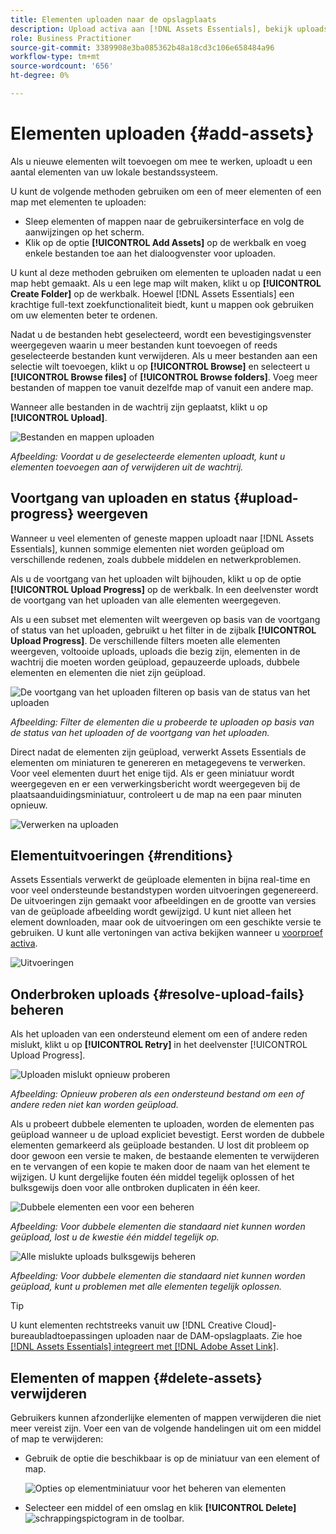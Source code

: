 ```yaml
---
title: Elementen uploaden naar de opslagplaats
description: Upload activa aan [!DNL Assets Essentials], bekijk uploadstatussen, en los uploadkwesties op.
role: Business Practitioner
source-git-commit: 3389908e3ba085362b48a18cd3c106e658484a96
workflow-type: tm+mt
source-wordcount: '656'
ht-degree: 0%

---
```



# Elementen uploaden {#add-assets}

Als u nieuwe elementen wilt toevoegen om mee te werken, uploadt u een aantal elementen van uw lokale bestandssysteem. <!-- TBD: Many of the [common file formats are supported](/help/supported-file-formats.md). -->

U kunt de volgende methoden gebruiken om een of meer elementen of een map met elementen te uploaden:

* Sleep elementen of mappen naar de gebruikersinterface en volg de aanwijzingen op het scherm.
* Klik op de optie **[!UICONTROL Add Assets]** op de werkbalk en voeg enkele bestanden toe aan het dialoogvenster voor uploaden.

<!-- TBD: Update this GIF
![Asset and nested folder upload demo](assets/do-not-localize/upload-assets.gif) -->

U kunt al deze methoden gebruiken om elementen te uploaden nadat u een map hebt gemaakt. Als u een lege map wilt maken, klikt u op **[!UICONTROL Create Folder]** op de werkbalk. Hoewel [!DNL Assets Essentials] een krachtige full-text zoekfunctionaliteit biedt, kunt u mappen ook gebruiken om uw elementen beter te ordenen.

Nadat u de bestanden hebt geselecteerd, wordt een bevestigingsvenster weergegeven waarin u meer bestanden kunt toevoegen of reeds geselecteerde bestanden kunt verwijderen. Als u meer bestanden aan een selectie wilt toevoegen, klikt u op **[!UICONTROL Browse]** en selecteert u **[!UICONTROL Browse files]** of **[!UICONTROL Browse folders]**. Voeg meer bestanden of mappen toe vanuit dezelfde map of vanuit een andere map.

Wanneer alle bestanden in de wachtrij zijn geplaatst, klikt u op **[!UICONTROL Upload]**.

![Bestanden en mappen uploaden](assets/upload-browse-files-folders.png)

*Afbeelding: Voordat u de geselecteerde elementen uploadt, kunt u elementen toevoegen aan of verwijderen uit de wachtrij.*

## Voortgang van uploaden en status {#upload-progress} weergeven

Wanneer u veel elementen of geneste mappen uploadt naar [!DNL Assets Essentials], kunnen sommige elementen niet worden geüpload om verschillende redenen, zoals dubbele middelen en netwerkproblemen.

Als u de voortgang van het uploaden wilt bijhouden, klikt u op de optie **[!UICONTROL Upload Progress]** op de werkbalk. In een deelvenster wordt de voortgang van het uploaden van alle elementen weergegeven.

Als u een subset met elementen wilt weergeven op basis van de voortgang of status van het uploaden, gebruikt u het filter in de zijbalk **[!UICONTROL Upload Progress]**. De verschillende filters moeten alle elementen weergeven, voltooide uploads, uploads die bezig zijn, elementen in de wachtrij die moeten worden geüpload, gepauzeerde uploads, dubbele elementen en elementen die niet zijn geüpload.

![De voortgang van het uploaden filteren op basis van de status van het uploaden](assets/filter-upload-progress.png)

*Afbeelding: Filter de elementen die u probeerde te uploaden op basis van de status van het uploaden of de voortgang van het uploaden.*

Direct nadat de elementen zijn geüpload, verwerkt Assets Essentials de elementen om miniaturen te genereren en metagegevens te verwerken. Voor veel elementen duurt het enige tijd. Als er geen miniatuur wordt weergegeven en er een verwerkingsbericht wordt weergegeven bij de plaatsaanduidingsminiatuur, controleert u de map na een paar minuten opnieuw.

![Verwerken na uploaden](assets/upload-processing.png)

## Elementuitvoeringen {#renditions}

Assets Essentials verwerkt de geüploade elementen in bijna real-time en voor veel ondersteunde bestandstypen worden uitvoeringen gegenereerd. De uitvoeringen zijn gemaakt voor afbeeldingen en de grootte van versies van de geüploade afbeelding wordt gewijzigd. U kunt niet alleen het element downloaden, maar ook de uitvoeringen om een geschikte versie te gebruiken. U kunt alle vertoningen van activa bekijken wanneer u [voorproef activa](/help/navigate-view.md#preview-assets).

![Uitvoeringen](assets/renditions-view-download.png)

## Onderbroken uploads {#resolve-upload-fails} beheren

Als het uploaden van een ondersteund element om een of andere reden mislukt, klikt u op **[!UICONTROL Retry]** in het deelvenster [!UICONTROL Upload Progress].

![Uploaden mislukt opnieuw proberen](assets/upload-retry.png)

*Afbeelding: Opnieuw proberen als een ondersteund bestand om een of andere reden niet kan worden geüpload.*

Als u probeert dubbele elementen te uploaden, worden de elementen pas geüpload wanneer u de upload expliciet bevestigt. Eerst worden de dubbele elementen gemarkeerd als geüploade bestanden. U lost dit probleem op door gewoon een versie te maken, de bestaande elementen te verwijderen en te vervangen of een kopie te maken door de naam van het element te wijzigen. U kunt dergelijke fouten één middel tegelijk oplossen of het bulksgewijs doen voor alle ontbroken duplicaten in één keer.

![Dubbele elementen een voor een beheren](assets/uploads-manage-duplicates.png)

*Afbeelding: Voor dubbele elementen die standaard niet kunnen worden geüpload, lost u de kwestie één middel tegelijk op.*

![Alle mislukte uploads bulksgewijs beheren](assets/upload-progress-manage-failed-uploads.png)

*Afbeelding: Voor dubbele elementen die standaard niet kunnen worden geüpload, kunt u problemen met alle elementen tegelijk oplossen.*

>[!TIP]
>
>U kunt elementen rechtstreeks vanuit uw [!DNL Creative Cloud]-bureaubladtoepassingen uploaden naar de DAM-opslagplaats. Zie hoe [[!DNL Assets Essentials] integreert met [!DNL Adobe Asset Link]](/help/integration.md).

## Elementen of mappen {#delete-assets} verwijderen

Gebruikers kunnen afzonderlijke elementen of mappen verwijderen die niet meer vereist zijn. Voer een van de volgende handelingen uit om een middel of map te verwijderen:

* Gebruik de optie die beschikbaar is op de miniatuur van een element of map.

   ![Opties op elementminiatuur voor het beheren van elementen](assets/options-on-thumbnail.png)

* Selecteer een middel of een omslag en klik **[!UICONTROL Delete]** ![schrappingspictogram](assets/do-not-localize/delete-icon.png) in de toolbar.

